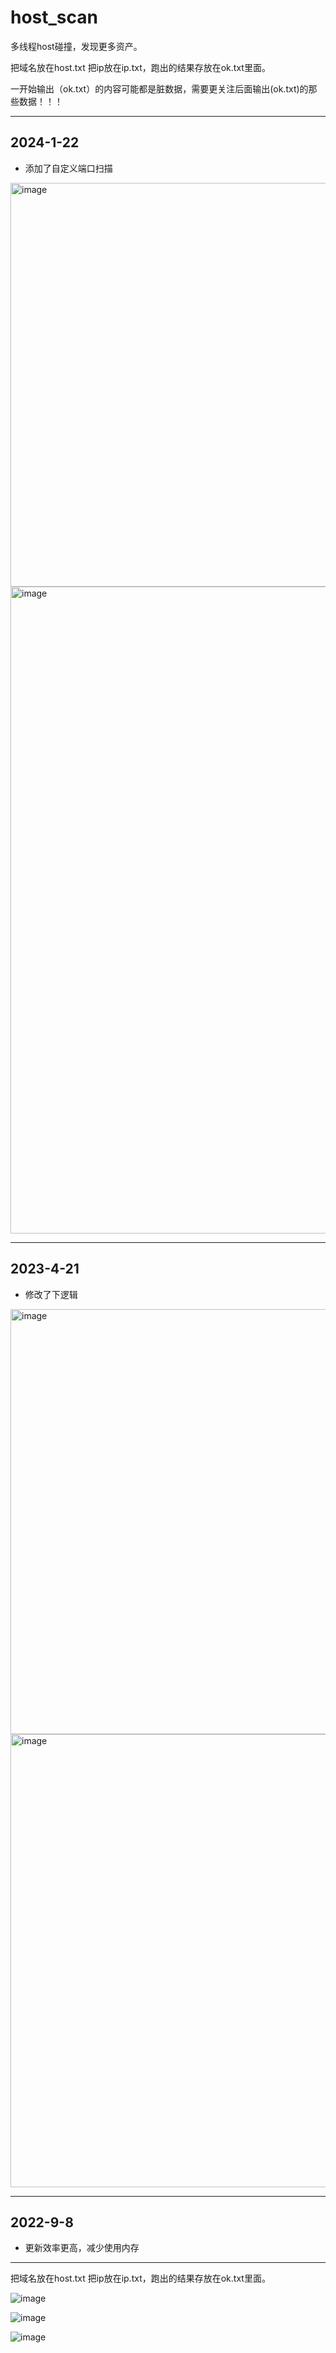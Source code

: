 # host_scan

多线程host碰撞，发现更多资产。

把域名放在host.txt 把ip放在ip.txt，跑出的结果存放在ok.txt里面。

一开始输出（ok.txt）的内容可能都是脏数据，需要更关注后面输出(ok.txt)的那些数据！！！

*********
## 2024-1-22
* 添加了自定义端口扫描

<img width="646" alt="image" src="https://github.com/smxiazi/host_scan/assets/30351807/1d60f614-4da5-42b6-9bae-f9bcb225294e">

<img width="1035" alt="image" src="https://github.com/smxiazi/host_scan/assets/30351807/7239badf-bdf7-4b5d-8981-cf5b31d51ba3">


*********
## 2023-4-21
* 修改了下逻辑

<img width="680" alt="image" src="https://user-images.githubusercontent.com/30351807/233434285-ca0f7130-963d-4bb3-bd8a-45ccb9f26e4a.png">

<img width="725" alt="image" src="https://user-images.githubusercontent.com/30351807/233434395-5325e8a4-b691-4cfc-8d8d-f64cd5abbbfb.png">


*********
## 2022-9-8
* 更新效率更高，减少使用内存

*********

把域名放在host.txt 把ip放在ip.txt，跑出的结果存放在ok.txt里面。

![image](https://user-images.githubusercontent.com/30351807/124202676-6f1a8980-db0d-11eb-90ba-c7fd8598e984.png)

![image](https://user-images.githubusercontent.com/30351807/124203493-6d51c580-db0f-11eb-9b6c-c101f7119844.png)

![image](https://user-images.githubusercontent.com/30351807/124203765-07197280-db10-11eb-9ae6-b022654ad3b2.png)

